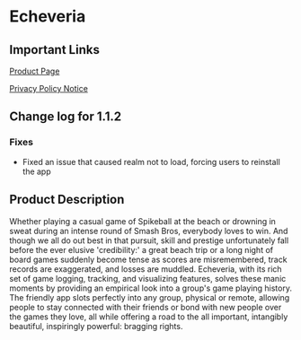 # **Echeveria**

## **Important Links**

[Product Page](https://apps.apple.com/us/app/echeveria/id6451054692)

[Privacy Policy Notice](https://doc-hosting.flycricket.io/echeveria-privacy-policy/76379ed8-adfc-4db1-bb39-53691e822eee/privacy)

## **Change log for 1.1.2**

### **Fixes**

- Fixed an issue that caused realm not to load, forcing users to reinstall the app

## **Product Description**

Whether playing a casual game of Spikeball at the beach or drowning in sweat during an intense round of Smash Bros, everybody loves to win. And though we all do out best in that pursuit, skill and prestige unfortunately fall before the ever elusive 'credibility:' a great beach trip or a long night of board games suddenly become tense as scores are misremembered, track records are exaggerated, and losses are muddled. Echeveria, with its rich set of game logging, tracking, and visualizing features, solves these manic moments by providing an empirical look into a group's game playing history. The friendly app slots perfectly into any group, physical or remote, allowing people to stay connected with their friends or bond with new people over the games they love, all while offering a road to the all important, intangibly beautiful, inspiringly powerful: bragging rights.
